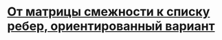 # [От матрицы смежности к списку ребер, ориентированный вариант](http://informatics.mccme.ru/mod/statements/view3.php?chapterid=466)
